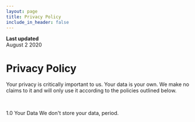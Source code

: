 ```yaml
---
layout: page
title: Privacy Policy
include_in_header: false
---
```


**Last updated**  
August 2 2020

# Privacy Policy
Your privacy is critically important to us. Your data is your own. We make no claims to it and will only use it according to the policies outlined below.

<br>

1.0 Your Data
We don't store your data, period.
